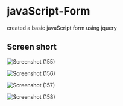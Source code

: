 # javaScript-Form
created a basic javaScript form using jquery

## Screen short

![Screenshot (155)](https://user-images.githubusercontent.com/47216278/87254292-76491300-c436-11ea-8e0e-ae4f0dca8095.png)


![Screenshot (156)](https://user-images.githubusercontent.com/47216278/87254293-76e1a980-c436-11ea-9ef2-e2dd294196c0.png)


![Screenshot (157)](https://user-images.githubusercontent.com/47216278/87254290-747f4f80-c436-11ea-9e34-26051d52aedb.png)


![Screenshot (158)](https://user-images.githubusercontent.com/47216278/87254291-76491300-c436-11ea-864f-f68deae577f3.png)

